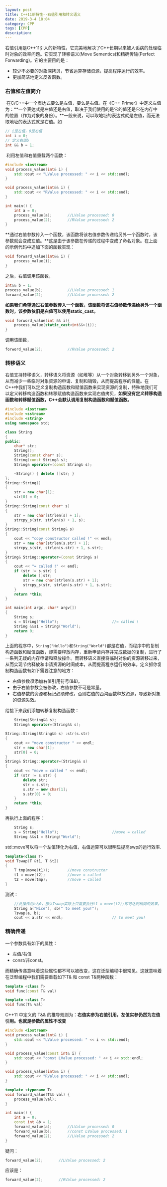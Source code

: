 ```yaml
---
layout: post
title: C++11新特性--右值引用和转义语义
date: 2019-3-4 18:04
category: CPP
tags: [CPP]
description: 
---
```


​	右值引用是C++11引入的新特性，它完美地解决了C++长期以来被人诟病的处理临时对象的效率问题。它实现了转移语义(Move Sementics)和精确传输(Perfect Forwarding)。它的主要目的是：

- 较少不必要的对象深拷贝，节省运算存储资源，提高程序运行的效率。
- 更加简洁地定义反省函数。



### 右值和左值简介

​        在C/C++中一个表达式要么是左值，要么是右值。在《C++ Primer》中定义左值为：**一个表达式是左值还是右值，取决于我们使用的是它的值还是它在内存中的位置（作为对象的身份）。**一般来说，可以取地址的表达式就是左值，而无法取地址的表达式就是右值。如

```C++
// i是左值，0是右值
int i = 0;
// 定义右值b
int && b = 1;
```

​	利用左值和右值重载两个函数：

```C++
#include <iostream>
void process_value(int& i) {
	std::cout << "LValue processed: " << i << std::endl;
}

void process_value(int&& i) {
	std::cout << "RValue processed: " << i << std::endl;
}

int main() {
	int a = 0;
	process_value(a);		//LValue processed: 0
	process_value(2);		//RValue processed: 2
}
```

​        **通过右值参数传入一个函数，该函数将该右值参数传递给另外一个函数时，该参数就会变成左值。**这是由于该参数在传递的过程中变成了命名对象。在上面的示例代码中追加下面的函数实现：

```C++
void forward_value(int&& i) { 
	process_value(i); 
} 
```

之后，右值调用该函数，

```C++
int&& b = 1;
process_value(b);			//LValue processed: 1
forward_value(2);			//LValue processed: 2
```

​	**如果我们希望通过右值参数传入一个函数，该函数将该右值参数传递给另外一个函数时，该参数依旧是右值可以使用static_cast。**

```C++
void forword_value(int && i){
	process_value(static_cast<int&&>(i));
}
```

调用该函数，

```C++
forword_value(2);			//RValue processed: 2
```



### 转移语义

​	右值支持转移语义，转移语义将资源（如堆等）从一个对象转移到另外一个对象，从而减少一些临时对象资源的申请、复制和销毁，从而提高程序的性能。在C++中我们可以定义复制构造函数和赋值函数来实现资源的复制，特殊地我们可以定义转移构造函数和转移赋值构造函数来实现右值拷贝，**如果没有定义转移构造函数和转移赋值函数，C++会默认调用复制构造函数和赋值函数。**

```C++
#include <iostream>
#include <sstream>
#include <string>
using namespace std;

class String
{
public:
	char* str;
	String();
	String(const char* s);
	String(const String& s);
	String& operator=(const String& s);

	~String() { delete []str; }
};
String::String()
{
	str = new char[1];
	str[0] = 0;
}
String::String(const char* s)
{
	str = new char[strlen(s) + 1];
	strcpy_s(str, strlen(s) + 1, s);
}
String::String(const String& s)
{
	cout << "copy constructor called !" << endl;
	str = new char[strlen(s.str) + 1];
	strcpy_s(str, strlen(s.str) + 1, s.str);
}
String& String::operator=(const String& s)
{
	cout << "= called !" << endl;
	if (str != s.str) {
		delete []str;
		str = new char[strlen(s.str) + 1];
		strcpy_s(str, strlen(s.str) + 1, s.str);
	}
	return *this;
}

int main(int argc, char* argv[])
{
	String s;
	s = String("Hello");						//= called !
	String &&s1 = String("World");
	return 0;
}
```

​	上面的程序中，```String("Hello")```和```String("World")```都是右值，而程序中的复制构造函数和赋值函数，却需要释放内存，重新申请内存并完成数据的复制，进行了一系列无疑的内存申请和释放操作。而转移语义直接将临时对象的资源转移过来，从而实现节约释放和申请资源的时间成本，从而提高程序运行的效率。定义抓你复制构造函数有如下需要注意的地方：

- 右值参数须添加右值引用符号(&&)。
- 由于右值参数会被修改，右值参数不可是常量。
- 右值参数的资源和标记必须修改，否则右值的西沟函数释放资源，导致新对象的资源失效。

给接下来我们添加转移复制构造函数：

```C++
	String(String&& s);
	String& operator=(String&& s);
```

```C++
String::String(String&& s) :str(s.str)
{
	cout << "move constructor " << endl;
	str = new char[1];
	str[0] = 0;
}
String& String::operator=(String&& s)
{
	cout << "move = called " << endl;
	if (str != s.str) {
		delete str;
		str = s.str;
		s.str = new char[1];
		s.str[0] = 0;
	}
	return *this;
}
```

再执行上面的程序：

```C++
	String s;
	s = String("Hello");						//move = called 
	String &&s1 = String("World");
```

std::move可以将一个左值转化为右值，右值运算可以很明显提高swp的运行效率.

```C++
template<class T>
void Tswap(T &t1, T &t2)
{
	T tmp(move(t1));		//move constructor 
	t1 = move(t2);			//move = called 
	t2 = move(tmp);			//move = called 
}
```

测试：

```C++
	//此操作后b为0，那么Tswap实际上只需要执行t1 = move(t2);即可达到相同的效果。
	String a("Nice"), sb(" to meet you!");
	Tswap(a, b);
	cout << a.str << endl;						// to meet you!
```



### 精确传递

一个参数具有如下的属性：

- 左值/右值
- const/非const。

而精确传递意味着这些属性都不可以被改变，这在泛型编程中很常见。这就意味着在泛型编程中我们需要重载如下T& 和 const T&两种函数：

```C++
template <class T> 
void func(const T& val) 

template <class T>
void func(T& val)
```

C++11 中定义的 T&& 的推导规则为：**右值实参为右值引用，左值实参仍然为左值引用。也就是参数的属性不改变**

```C++
#include <iostream>
void process_value(int& i) {
	std::cout << "LValue processed: " << i << std::endl;
}

void process_value(const int& i) {
	std::cout << "const LValue processed: " << i << std::endl;
}

void process_value(int&& i) {
	std::cout << "RValue processed: " << i << std::endl;
}

template <typename T> 
void forward_value(T&& val) {
	process_value(val);
}

int main() {
	int a = 0;
	const int &b = 1;
	forward_value(a);		//LValue processed: 0
	forward_value(b);		//const LValue processed: 1
	forward_value(2);		//LValue processed: 2
}
```

疑问：

```C++
forward_value(2);		//LValue processed: 2
```

应该是：

```C++
forward_value(2);		//RValue processed: 2
```




